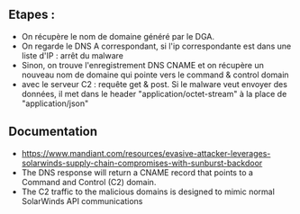 ## Etapes :

* On récupère le nom de domaine généré par le DGA.
* On regarde le DNS A correspondant, si l'ip correspondante est dans une liste d'IP : arrêt du malware
* Sinon, on trouve l'enregistrement DNS CNAME et on récupère un nouveau nom de domaine qui pointe vers le command & control domain
* avec le serveur C2 : requête get & post. Si le malware veut envoyer des données, il met dans le header "application/octet-stream" à la place de "application/json"



## Documentation
* https://www.mandiant.com/resources/evasive-attacker-leverages-solarwinds-supply-chain-compromises-with-sunburst-backdoor
* The DNS response will return a CNAME record that points to a Command and Control (C2) domain.
* The C2 traffic to the malicious domains is designed to mimic normal SolarWinds API communications

